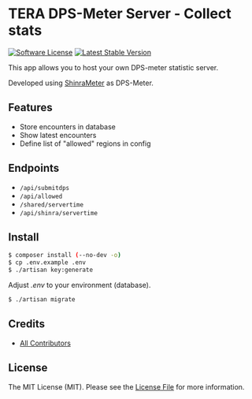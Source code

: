 # TERA DPS-Meter Server - Collect stats

[![Software License][ico-license]](LICENSE.md)
[![Latest Stable Version][ico-githubversion]][link-releases]

This app allows you to host your own DPS-meter statistic server.

Developed using [ShinraMeter](https://github.com/neowutran/ShinraMeter) as DPS-Meter.

## Features

* Store encounters in database
* Show latest encounters
* Define list of "allowed" regions in config

## Endpoints

* `/api/submitdps`
* `/api/allowed`
* `/shared/servertime`
* `/api/shinra/servertime`

## Install

``` bash
$ composer install (--no-dev -o)
$ cp .env.example .env
$ ./artisan key:generate
```
Adjust *.env* to your environment (database).
``` bash
$ ./artisan migrate
```

## Credits

- [All Contributors][link-contributors]

## License

The MIT License (MIT). Please see the [License File](LICENSE.md) for more information.

[ico-license]: https://img.shields.io/badge/license-MIT-brightgreen.svg?style=flat-square
[ico-githubversion]: https://badge.fury.io/gh/kronthto%2Ftera-dpsmeter-server.svg

[link-releases]: https://github.com/kronthto/tera-dpsmeter-server/releases
[link-contributors]: ../../contributors
